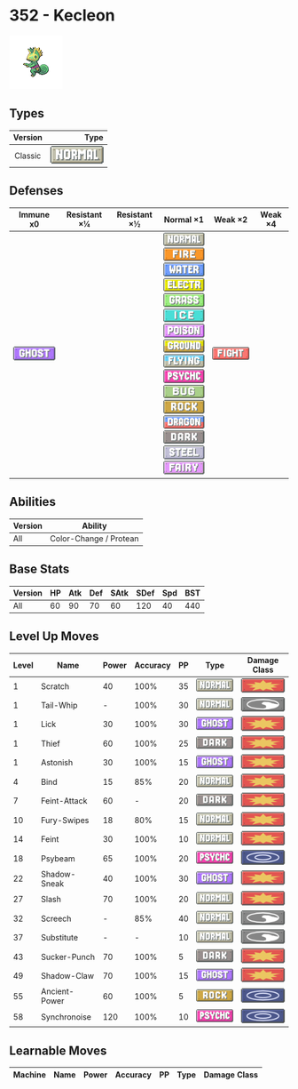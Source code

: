 # 352 - Kecleon

![kecleon](../img/pokemon/352.png)

## Types

| Version | Type                               |
| :-----: | ---------------------------------: |
| Classic | ![normal](../img/types/normal.png) |

## Defenses

| Immune x0                        | Resistant ×¼ | Resistant ×½ | Normal ×1                                                                                                                                                                                                                                                                                                                                                                                                                                                                                                                                                                                                         | Weak ×2                                | Weak ×4 |
| -------------------------------- | ------------ | ------------ | ----------------------------------------------------------------------------------------------------------------------------------------------------------------------------------------------------------------------------------------------------------------------------------------------------------------------------------------------------------------------------------------------------------------------------------------------------------------------------------------------------------------------------------------------------------------------------------------------------------------- | -------------------------------------- | ------- |
| ![ghost](../img/types/ghost.png) |              |              | ![normal](../img/types/normal.png)<br/>![fire](../img/types/fire.png)<br/>![water](../img/types/water.png)<br/>![electric](../img/types/electric.png)<br/>![grass](../img/types/grass.png)<br/>![ice](../img/types/ice.png)<br/>![poison](../img/types/poison.png)<br/>![ground](../img/types/ground.png)<br/>![flying](../img/types/flying.png)<br/>![psychic](../img/types/psychic.png)<br/>![bug](../img/types/bug.png)<br/>![rock](../img/types/rock.png)<br/>![dragon](../img/types/dragon.png)<br/>![dark](../img/types/dark.png)<br/>![steel](../img/types/steel.png)<br/>![fairy](../img/types/fairy.png) | ![fighting](../img/types/fighting.png) |         |

## Abilities

| Version | Ability                |
| ------- | ---------------------- |
| All     | Color-Change / Protean |

## Base Stats

| Version | HP | Atk | Def | SAtk | SDef | Spd | BST |
| ------- | -- | --- | --- | ---- | ---- | --- | --- |
| All     | 60 | 90  | 70  | 60   | 120  | 40  | 440 |

## Level Up Moves

| Level | Name          | Power | Accuracy | PP | Type                                 | Damage Class                           |
| ----- | ------------- | ----- | -------- | -- | ------------------------------------ | -------------------------------------- |
| 1     | Scratch       | 40    | 100%     | 35 | ![normal](../img/types/normal.png)   | ![physical](../img/types/physical.png) |
| 1     | Tail-Whip     | -     | 100%     | 30 | ![normal](../img/types/normal.png)   | ![status](../img/types/status.png)     |
| 1     | Lick          | 30    | 100%     | 30 | ![ghost](../img/types/ghost.png)     | ![physical](../img/types/physical.png) |
| 1     | Thief         | 60    | 100%     | 25 | ![dark](../img/types/dark.png)       | ![physical](../img/types/physical.png) |
| 1     | Astonish      | 30    | 100%     | 15 | ![ghost](../img/types/ghost.png)     | ![physical](../img/types/physical.png) |
| 4     | Bind          | 15    | 85%      | 20 | ![normal](../img/types/normal.png)   | ![physical](../img/types/physical.png) |
| 7     | Feint-Attack  | 60    | -        | 20 | ![dark](../img/types/dark.png)       | ![physical](../img/types/physical.png) |
| 10    | Fury-Swipes   | 18    | 80%      | 15 | ![normal](../img/types/normal.png)   | ![physical](../img/types/physical.png) |
| 14    | Feint         | 30    | 100%     | 10 | ![normal](../img/types/normal.png)   | ![physical](../img/types/physical.png) |
| 18    | Psybeam       | 65    | 100%     | 20 | ![psychic](../img/types/psychic.png) | ![special](../img/types/special.png)   |
| 22    | Shadow-Sneak  | 40    | 100%     | 30 | ![ghost](../img/types/ghost.png)     | ![physical](../img/types/physical.png) |
| 27    | Slash         | 70    | 100%     | 20 | ![normal](../img/types/normal.png)   | ![physical](../img/types/physical.png) |
| 32    | Screech       | -     | 85%      | 40 | ![normal](../img/types/normal.png)   | ![status](../img/types/status.png)     |
| 37    | Substitute    | -     | -        | 10 | ![normal](../img/types/normal.png)   | ![status](../img/types/status.png)     |
| 43    | Sucker-Punch  | 70    | 100%     | 5  | ![dark](../img/types/dark.png)       | ![physical](../img/types/physical.png) |
| 49    | Shadow-Claw   | 70    | 100%     | 15 | ![ghost](../img/types/ghost.png)     | ![physical](../img/types/physical.png) |
| 55    | Ancient-Power | 60    | 100%     | 5  | ![rock](../img/types/rock.png)       | ![special](../img/types/special.png)   |
| 58    | Synchronoise  | 120   | 100%     | 10 | ![psychic](../img/types/psychic.png) | ![special](../img/types/special.png)   |

## Learnable Moves

| Machine | Name | Power | Accuracy | PP | Type | Damage Class |
| ------- | ---- | ----- | -------- | -- | ---- | ------------ |